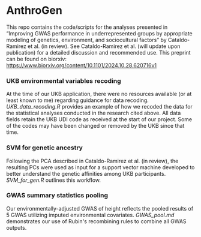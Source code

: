 # AnthroGen

This repo contains the code/scripts for the analyses presented in “Improving GWAS performance in underrepresented groups by appropriate modeling of genetics, environment, and sociocultural factors” by Cataldo-Ramirez et al. (in review). See Cataldo-Ramirez et al. (will update upon publication) for a detailed discussion and recommended use. This preprint can be found on biorxiv: https://www.biorxiv.org/content/10.1101/2024.10.28.620716v1



### UKB environmental variables recoding

At the time of our UKB application, there were no resources available (or at least known to me) regarding guidance for data recoding. *UKB_data_recoding.R* provides an example of how we recoded the data for the statistical analyses conducted in the research cited above. All data fields retain the UKB UDI code as received at the start of our project. Some of the codes may have been changed or removed by the UKB since that time.


### SVM for genetic ancestry

Following the PCA described in Cataldo-Ramirez et al. (in review), the resulting PCs were used as input for a support vector machine developed to better understand the genetic affinities among UKB participants. *SVM_for_gen.R* outlines this workflow.

### GWAS summary statistics pooling

Our environmentally-adjusted GWAS of height reflects the pooled results of 5 GWAS utilizing imputed environmental covariates. *GWAS_pool.md* demonstrates our use of Rubin's recombining rules to combine all GWAS outputs.
